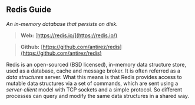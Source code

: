 ## Redis Guide
*An in-memory database that persists on disk.*

> **Web:** [https://redis.io/](https://redis.io/)

> **Github:** [https://github.com/antirez/redis](https://github.com/antirez/redis)

Redis is an open-sourced (BSD licensed), in-memory data structure store, used as a database, cache and message broker. It is often referred as a *data structures* server. What this means is that Redis provides access to mutable data structures via a set of commands, which are sent using a *server-client* model with TCP sockets and a simple protocol. So different processes can query and modify the same data structures in a shared way.
